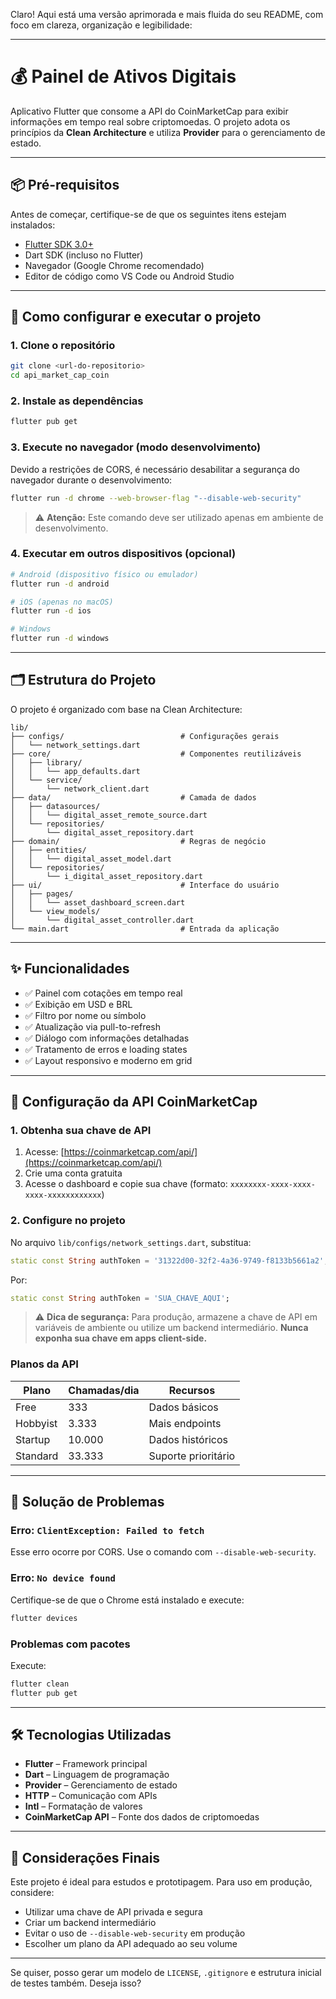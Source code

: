 Claro! Aqui está uma versão aprimorada e mais fluida do seu README, com foco em clareza, organização e legibilidade:

---

# 💰 Painel de Ativos Digitais

Aplicativo Flutter que consome a API do CoinMarketCap para exibir informações em tempo real sobre criptomoedas. O projeto adota os princípios da **Clean Architecture** e utiliza **Provider** para o gerenciamento de estado.

---

## 📦 Pré-requisitos

Antes de começar, certifique-se de que os seguintes itens estejam instalados:

* [Flutter SDK 3.0+](https://flutter.dev/docs/get-started/install)
* Dart SDK (incluso no Flutter)
* Navegador (Google Chrome recomendado)
* Editor de código como VS Code ou Android Studio

---

## 🚀 Como configurar e executar o projeto

### 1. Clone o repositório

```bash
git clone <url-do-repositorio>
cd api_market_cap_coin
```

### 2. Instale as dependências

```bash
flutter pub get
```

### 3. Execute no navegador (modo desenvolvimento)

Devido a restrições de CORS, é necessário desabilitar a segurança do navegador durante o desenvolvimento:

```bash
flutter run -d chrome --web-browser-flag "--disable-web-security"
```

> ⚠️ **Atenção:** Este comando deve ser utilizado apenas em ambiente de desenvolvimento.

### 4. Executar em outros dispositivos (opcional)

```bash
# Android (dispositivo físico ou emulador)
flutter run -d android

# iOS (apenas no macOS)
flutter run -d ios

# Windows
flutter run -d windows
```

---

## 🗂️ Estrutura do Projeto

O projeto é organizado com base na Clean Architecture:

```
lib/
├── configs/                          # Configurações gerais
│   └── network_settings.dart
├── core/                             # Componentes reutilizáveis
│   ├── library/
│   │   └── app_defaults.dart
│   └── service/
│       └── network_client.dart
├── data/                             # Camada de dados
│   ├── datasources/
│   │   └── digital_asset_remote_source.dart
│   └── repositories/
│       └── digital_asset_repository.dart
├── domain/                           # Regras de negócio
│   ├── entities/
│   │   └── digital_asset_model.dart
│   └── repositories/
│       └── i_digital_asset_repository.dart
├── ui/                               # Interface do usuário
│   ├── pages/
│   │   └── asset_dashboard_screen.dart
│   └── view_models/
│       └── digital_asset_controller.dart
└── main.dart                         # Entrada da aplicação
```

---

## ✨ Funcionalidades

* ✅ Painel com cotações em tempo real
* ✅ Exibição em USD e BRL
* ✅ Filtro por nome ou símbolo
* ✅ Atualização via pull-to-refresh
* ✅ Diálogo com informações detalhadas
* ✅ Tratamento de erros e loading states
* ✅ Layout responsivo e moderno em grid

---

## 🔑 Configuração da API CoinMarketCap

### 1. Obtenha sua chave de API

1. Acesse: [https://coinmarketcap.com/api/](https://coinmarketcap.com/api/)
2. Crie uma conta gratuita
3. Acesse o dashboard e copie sua chave (formato: `xxxxxxxx-xxxx-xxxx-xxxx-xxxxxxxxxxxx`)

### 2. Configure no projeto

No arquivo `lib/configs/network_settings.dart`, substitua:

```dart
static const String authToken = '31322d00-32f2-4a36-9749-f8133b5661a2';
```

Por:

```dart
static const String authToken = 'SUA_CHAVE_AQUI';
```

> ⚠️ **Dica de segurança:** Para produção, armazene a chave de API em variáveis de ambiente ou utilize um backend intermediário. **Nunca exponha sua chave em apps client-side.**

### Planos da API

| Plano    | Chamadas/dia | Recursos            |
| -------- | ------------ | ------------------- |
| Free     | 333          | Dados básicos       |
| Hobbyist | 3.333        | Mais endpoints      |
| Startup  | 10.000       | Dados históricos    |
| Standard | 33.333       | Suporte prioritário |

---

## 🐞 Solução de Problemas

### Erro: `ClientException: Failed to fetch`

Esse erro ocorre por CORS. Use o comando com `--disable-web-security`.

### Erro: `No device found`

Certifique-se de que o Chrome está instalado e execute:

```bash
flutter devices
```

### Problemas com pacotes

Execute:

```bash
flutter clean
flutter pub get
```

---

## 🛠️ Tecnologias Utilizadas

* **Flutter** – Framework principal
* **Dart** – Linguagem de programação
* **Provider** – Gerenciamento de estado
* **HTTP** – Comunicação com APIs
* **Intl** – Formatação de valores
* **CoinMarketCap API** – Fonte dos dados de criptomoedas

---

## 📌 Considerações Finais

Este projeto é ideal para estudos e prototipagem. Para uso em produção, considere:

* Utilizar uma chave de API privada e segura
* Criar um backend intermediário
* Evitar o uso de `--disable-web-security` em produção
* Escolher um plano da API adequado ao seu volume

---

Se quiser, posso gerar um modelo de `LICENSE`, `.gitignore` e estrutura inicial de testes também. Deseja isso?

